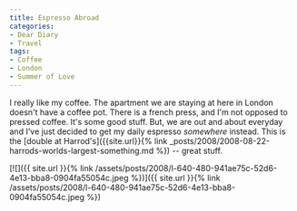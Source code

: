 ```yaml
---
title: Espresso Abroad
categories:
- Dear Diary
- Travel
tags:
- Coffee
- London
- Summer of Love
---
```


I really like my coffee. The apartment we are staying at here in London doesn't have a coffee pot. There is a french press, and I'm not opposed to pressed coffee. It's some good stuff. But, we are out and about everyday and I've just decided to get my daily espresso _somewhere_ instead.
This is the [double at Harrod's]({{site.url}}{% link _posts/2008/2008-08-22-harrods-worlds-largest-something.md %}) -- great stuff.

[![]({{ site.url }}{% link /assets/posts/2008/l-640-480-941ae75c-52d6-4e13-bba8-0904fa55054c.jpeg %})]({{ site.url }}{% link /assets/posts/2008/l-640-480-941ae75c-52d6-4e13-bba8-0904fa55054c.jpeg %})



